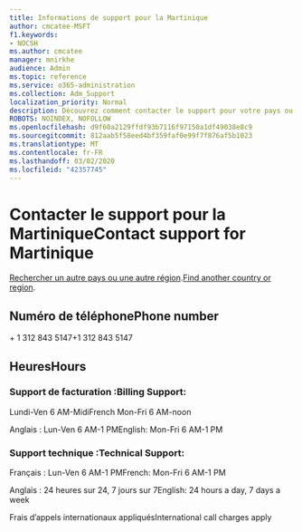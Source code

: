 ```yaml
---
title: Informations de support pour la Martinique
author: cmcatee-MSFT
f1.keywords:
- NOCSH
ms.author: cmcatee
manager: mnirkhe
audience: Admin
ms.topic: reference
ms.service: o365-administration
ms.collection: Adm_Support
localization_priority: Normal
description: Découvrez comment contacter le support pour votre pays ou région.
ROBOTS: NOINDEX, NOFOLLOW
ms.openlocfilehash: d9f60a2129ffdf93b7116f97150a1df49038e8c9
ms.sourcegitcommit: 812aab5f58eed4bf359faf0e99f7f876af5b1023
ms.translationtype: MT
ms.contentlocale: fr-FR
ms.lasthandoff: 03/02/2020
ms.locfileid: "42357745"
---
```

# <a name="contact-support-for-martinique"></a><span data-ttu-id="51066-103">Contacter le support pour la Martinique</span><span class="sxs-lookup"><span data-stu-id="51066-103">Contact support for Martinique</span></span>

<span data-ttu-id="51066-104">[Rechercher un autre pays ou une autre région](../contact-support-for-business-products.md).</span><span class="sxs-lookup"><span data-stu-id="51066-104">[Find another country or region](../contact-support-for-business-products.md).</span></span>

## <a name="phone-number"></a><span data-ttu-id="51066-105">Numéro de téléphone</span><span class="sxs-lookup"><span data-stu-id="51066-105">Phone number</span></span>
<span data-ttu-id="51066-106">+ 1 312 843 5147</span><span class="sxs-lookup"><span data-stu-id="51066-106">+1 312 843 5147</span></span>

## <a name="hours"></a><span data-ttu-id="51066-107">Heures</span><span class="sxs-lookup"><span data-stu-id="51066-107">Hours</span></span>
### <a name="billing-support"></a><span data-ttu-id="51066-108">Support de facturation :</span><span class="sxs-lookup"><span data-stu-id="51066-108">Billing Support:</span></span>

<span data-ttu-id="51066-109">Lundi-Ven 6 AM-Midi</span><span class="sxs-lookup"><span data-stu-id="51066-109">French Mon-Fri 6 AM-noon</span></span>

<span data-ttu-id="51066-110">Anglais : Lun-Ven 6 AM-1 PM</span><span class="sxs-lookup"><span data-stu-id="51066-110">English: Mon-Fri 6 AM-1 PM</span></span>

### <a name="technical-support"></a><span data-ttu-id="51066-111">Support technique :</span><span class="sxs-lookup"><span data-stu-id="51066-111">Technical Support:</span></span>

<span data-ttu-id="51066-112">Français : Lun-Ven 6 AM-1 PM</span><span class="sxs-lookup"><span data-stu-id="51066-112">French: Mon-Fri 6 AM-1 PM</span></span>

<span data-ttu-id="51066-113">Anglais : 24 heures sur 24, 7 jours sur 7</span><span class="sxs-lookup"><span data-stu-id="51066-113">English: 24 hours a day, 7 days a week</span></span>

<span data-ttu-id="51066-114">Frais d’appels internationaux appliqués</span><span class="sxs-lookup"><span data-stu-id="51066-114">International call charges apply</span></span>
